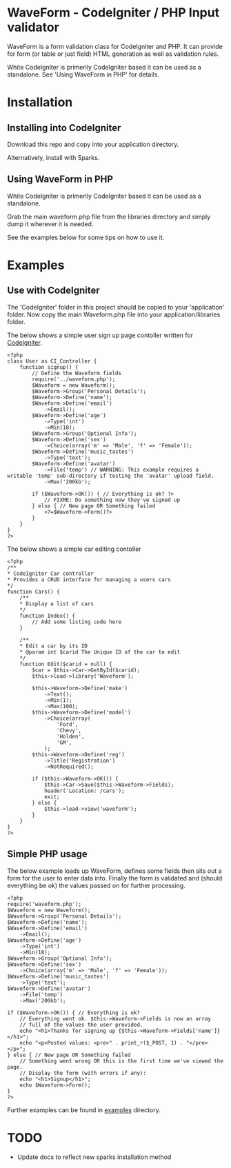 WaveForm - CodeIgniter / PHP Input validator
============================================

WaveForm is a form validation class for CodeIgniter and PHP.
It can provide for form (or table or just field) HTML generation as well as validation rules.

White CodeIgniter is primerily CodeIgniter based it can be used as a standalone.
See 'Using WaveForm in PHP' for details.

Installation
============

Installing into CodeIgniter
---------------------------

Download this repo and copy into your application directory.

Alternatively, install with Sparks.


Using WaveForm in PHP
---------------------

White CodeIgniter is primerily CodeIgniter based it can be used as a standalone.

Grab the main waveform.php file from the libraries directory and simply dump it wherever it is needed.

See the examples below for some tips on how to use it.


Examples
========

Use with CodeIgniter
--------------------

The 'CodeIgniter' folder in this project should be copied to your 'application' folder. Now copy the main Waveform.php file into your application/libraries folder.

The below shows a simple user sign up page contoller written for [CodeIgniter](http://codeigniter.com/).

	<?php
	class User as CI_Controller {
		function signup() {
			// Define the Waveform fields
			require('../waveform.php');
			$Waveform = new Waveform();
			$Waveform->Group('Personal Details');
			$Waveform->Define('name');
			$Waveform->Define('email')
				->Email();
			$Waveform->Define('age')
				->Type('int')
				->Min(18);
			$Waveform->Group('Optional Info');
			$Waveform->Define('sex')
				->Choice(array('m' => 'Male', 'f' => 'Female'));
			$Waveform->Define('music_tastes')
				->Type('text');
			$Waveform->Define('avatar')
				->File('temp') // WARNING: This example requires a writable 'temp' sub-directory if testing the 'avatar' upload field.
				->Max('200kb');

			if ($Waveform->OK()) { // Everything is ok? ?>
				// FIXME: Do something now they've signed up
			} else { // New page OR Something failed
				<?=$Waveform->Form()?>
			}
		}
	}
	?>


The below shows a simple car editing contoller

	<?php
	/**
	* CodeIgniter Car controller
	* Provides a CRUD interface for managing a users cars
	*/
	function Cars() {
		/**
		* Display a list of cars
		*/
		function Index() {
			// Add some listing code here
		}

		/**
		* Edit a car by its ID
		* @param int $carid The Unique ID of the car to edit
		*/
		function Edit($carid = null) {
			$car = $this->Car->GetById($carid);
			$this->load->library('Waveform');

			$this->Waveform->Define('make')
				->Text();
				->Min(1);
				->Max(100);
			$this->Waveform->Define('model')
				->Choice(array(
					'Ford',
					'Chevy',
					'Holden',
					'GM',
				);
			$this->Waveform->Define('reg')
				->Title('Registration')
				->NotRequired();

			if ($this->Waveform->OK()) {
				$this->Car->Save($this->Waveform->Fields);
				header('Location: /cars');
				exit;
			} else {
				$this->load->view('waveform');
			}
		}
	}
	?>


Simple PHP usage
----------------

The below example loads up WaveForm, defines some fields then sits out a form for the user to enter data into.
Finally the form is validated and (should everything be ok) the values passed on for further processing.

	<?php
	require('waveform.php');
	$Waveform = new Waveform();
	$Waveform->Group('Personal Details');
	$Waveform->Define('name');
	$Waveform->Define('email')
		->Email();
	$Waveform->Define('age')
		->Type('int')
		->Min(18);
	$Waveform->Group('Optional Info');
	$Waveform->Define('sex')
		->Choice(array('m' => 'Male', 'f' => 'Female'));
	$Waveform->Define('music_tastes')
		->Type('text');
	$Waveform->Define('avatar')
		->File('temp')
		->Max('200kb');

	if ($Waveform->OK()) { // Everything is ok?
		// Everything went ok. $this->Waveform->Fields is now an array
		// full of the values the user provided.
		echo "<h1>Thanks for signing up {$this->Waveform->Fields['name']}</h1>";
		echo "<p>Posted values: <pre>" . print_r($_POST, 1) . "</pre></p>";
	} else { // New page OR Something failed
		// Something went wrong OR this is the first time we've viewed the page.
		// Display the form (with errors if any):
		echo "<h1>Signup</h1>";
		echo $Waveform->Form();
	}
	?>

Further examples can be found in [examples](https://github.com/hash-bang/WaveForm/tree/master/docs/examples) directory.


TODO
====
* Update docs to reflect new sparks installation method
